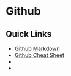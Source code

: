 # Github

## Quick Links

 * [Github Markdown](https://guides.github.com/features/mastering-markdown/)
 * [Github Cheat Sheet](https://github.com/JoeyTravel/GitHub/blob/master/github-git-cheat-sheet.pdf)
 * []()
 * []()
